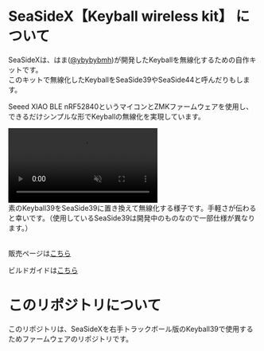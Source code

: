 # SeaSideX【Keyball wireless kit】 について

SeaSideXは、はま([@ybybybmh](https://x.com/ybybybmh))が開発したKeyballを無線化するための自作キットです。<br>
このキットで無線化したKeyballをSeaSide39やSeaSide44と呼んだりもします。

Seeed XIAO BLE nRF52840というマイコンとZMKファームウェアを使用し、できるだけシンプルな形でKeyballの無線化を実現しています。

<div><video controls src="https://github.com/user-attachments/assets/3d5d6f6d-1471-4f76-9b5a-f62b32a67766" muted="false"></video></div>
素のKeyball39をSeaSide39に置き換えて無線化する様子です。手軽さが伝わると幸いです。（使用しているSeaSide39は開発中のものなので一部仕様が異なります。）


<br>
<br>

販売ページは[こちら](https://seasideworks.booth.pm/)

ビルドガイドは[こちら](https://github.com/hama-be/SeaSideX-documentation/blob/main/docs/buildguide.md)

# このリポジトリについて

このリポジトリは、SeaSideXを右手トラックボール版のKeyball39で使用するためファームウェアのリポジトリです。